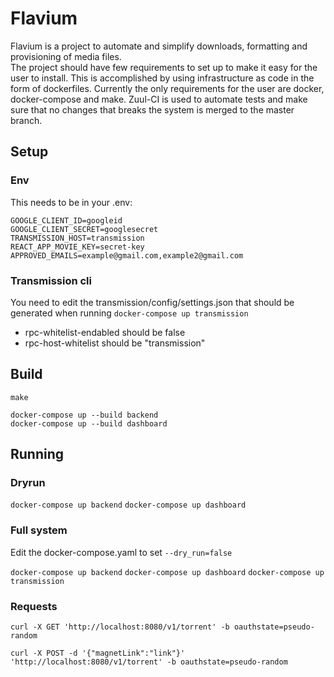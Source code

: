 # Flavium
Flavium is a project to automate and simplify downloads, formatting and provisioning of media files. \
The project should have few requirements to set up to make it easy for the user to install. This is accomplished by using infrastructure as code in the form of dockerfiles. Currently the only requirements for the user are docker, docker-compose and make. Zuul-CI is used to automate tests and make sure that no changes that breaks the system is merged to the master branch.

## Setup
### Env
This needs to be in your .env:  
```
GOOGLE_CLIENT_ID=googleid
GOOGLE_CLIENT_SECRET=googlesecret
TRANSMISSION_HOST=transmission
REACT_APP_MOVIE_KEY=secret-key
APPROVED_EMAILS=example@gmail.com,example2@gmail.com
```

### Transmission cli
You need to edit the transmission/config/settings.json that should be generated when running `docker-compose up transmission`   
* rpc-whitelist-endabled should be false   
* rpc-host-whitelist should be "transmission"

## Build
`make`  

`docker-compose up --build backend`  
`docker-compose up --build dashboard`  

## Running

### Dryrun
`docker-compose up backend`
`docker-compose up dashboard`


### Full system
Edit the docker-compose.yaml to set `--dry_run=false`

`docker-compose up backend`
`docker-compose up dashboard`
`docker-compose up transmission`

### Requests
`curl -X GET 'http://localhost:8080/v1/torrent' -b oauthstate=pseudo-random`  

`curl -X POST -d '{"magnetLink":"link"}' 'http://localhost:8080/v1/torrent' -b oauthstate=pseudo-random`  


